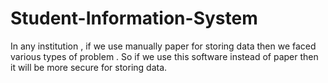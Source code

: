 # Student-Information-System
In any institution , if we use manually paper for storing data then we faced various types of problem . So if we use this software instead of paper then it will be more secure for storing data.
